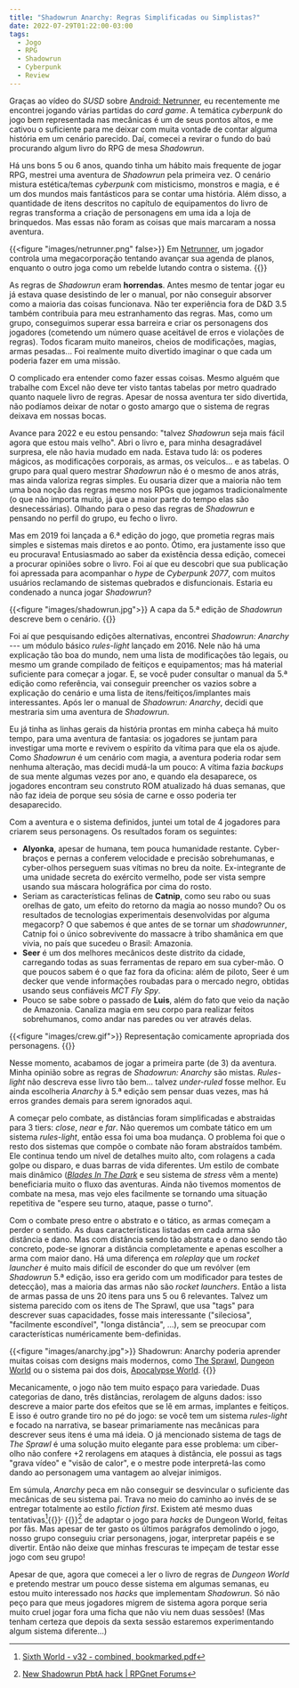 ```yaml
---
title: "Shadowrun Anarchy: Regras Simplificadas ou Simplistas?"
date: 2022-07-29T01:22:00-03:00
tags:
  - Jogo
  - RPG
  - Shadowrun
  - Cyberpunk
  - Review
---
```


Graças ao vídeo do *SUSD* sobre [Android: Netrunner](https://www.youtube.com/watch?v=Ev24b_17-Po), eu recentemente me encontrei jogando várias partidas do *card game*. A temática *cyberpunk* do jogo bem representada nas mecânicas é um de seus pontos altos, e me cativou o suficiente para me deixar com muita vontade de contar alguma história em um cenário parecido. Daí, comecei a revirar o fundo do baú procurando algum livro do RPG de mesa *Shadowrun*.

Há uns bons 5 ou 6 anos, quando tinha um hábito mais frequente de jogar RPG, mestrei uma aventura de *Shadowrun* pela primeira vez. O cenário mistura estética/temas *cyberpunk* com misticismo, monstros e magia, e é um dos mundos mais fantásticos para se contar uma história. Além disso, a quantidade de itens descritos no capítulo de equipamentos do livro de regras transforma a criação de personagens em uma ida a loja de brinquedos. Mas essas não foram as coisas que mais marcaram a nossa aventura.

{{<figure "images/netrunner.png" false>}}
  Em [Netrunner](https://nisei.net/), um jogador controla uma megacorporação tentando avançar sua agenda de planos, enquanto o outro joga como um rebelde lutando contra o sistema.
{{</figure>}}

As regras de *Shadowrun* eram **horrendas**. Antes mesmo de tentar jogar eu já estava quase desistindo de ler o manual, por não conseguir absorver como a maioria das coisas funcionava. Não ter experiência fora de D&D 3.5 também contribuia para meu estranhamento das regras. Mas, como um grupo, conseguimos superar essa barreira e criar os personagens dos jogadores (cometendo um número quase aceitável de erros e violações de regras). Todos ficaram muito maneiros, cheios de modificações, magias, armas pesadas... Foi realmente muito divertido imaginar o que cada um poderia fazer em uma missão.

O complicado era entender como fazer essas coisas. Mesmo alguém que trabalhe com Excel não deve ter visto tantas tabelas por metro quadrado quanto naquele livro de regras. Apesar de nossa aventura ter sido divertida, não podíamos deixar de notar o gosto amargo que o sistema de regras deixava em nossas bocas.

Avance para 2022 e eu estou pensando: "talvez *Shadowrun* seja mais fácil agora que estou mais velho". Abri o livro e, para minha desagradável surpresa, ele não havia mudado em nada. Estava tudo lá: os poderes mágicos, as modificações corporais, as armas, os veículos... e as tabelas. O grupo para qual quero mestrar *Shadowrun* não é o mesmo de anos atrás, mas ainda valoriza regras simples. Eu ousaria dizer que a maioria não tem uma boa noção das regras mesmo nos RPGs que jogamos tradicionalmente (o que não importa muito, já que a maior parte do tempo elas são desnecessárias). Olhando para o peso das regras de *Shadowrun* e pensando no perfil do grupo, eu fecho o livro.

Mas em 2019 foi lançada a 6.ª edição do jogo, que prometia regras mais simples e sistemas mais diretos e ao ponto. Ótimo, era justamente isso que eu procurava! Entusiasmado ao saber da existência dessa edição, comecei a procurar opiniões sobre o livro. Foi aí que eu descobri que sua publicação foi apressada para acompanhar o *hype* de *Cyberpunk 2077*, com muitos usuários reclamando de sistemas quebrados e disfuncionais. Estaria eu condenado a nunca jogar *Shadowrun*?

{{<figure "images/shadowrun.jpg">}}
  A capa da 5.ª edição de *Shadowrun* descreve bem o cenário.
{{</figure>}}

Foi aí que pesquisando edições alternativas, encontrei *Shadowrun: Anarchy* --- um módulo básico *rules-light* lançado em 2016. Nele não há uma explicação tão boa do mundo, nem uma lista de modificações tão legais, ou mesmo um grande compilado de feitiços e equipamentos; mas há material suficiente para começar a jogar. E, se você puder consultar o manual da 5.ª edição como referência, vai conseguir preencher os vazios sobre a explicação do cenário e uma lista de itens/feitiços/implantes mais interessantes. Após ler o manual de *Shadowrun: Anarchy*, decidi que mestraria sim uma aventura de *Shadowrun*.

Eu já tinha as linhas gerais da história prontas em minha cabeça há muito tempo, para uma aventura de fantasia: os jogadores se juntam para investigar uma morte e revivem o espírito da vítima para que ela os ajude. Como *Shadowrun* é um cenário com magia, a aventura poderia rodar sem nenhuma alteração, mas decidi mudá-la um pouco: A vítima fazia *backups* de sua mente algumas vezes por ano, e quando ela desaparece, os jogadores encontram seu construto ROM atualizado há duas semanas, que não faz ideia de porque seu sósia de carne e osso poderia ter desaparecido.

Com a aventura e o sistema definidos, juntei um total de 4 jogadores para criarem seus personagens. Os resultados foram os seguintes:

- **Alyonka**, apesar de humana, tem pouca humanidade restante. Cyber-braços e pernas a conferem velocidade e precisão sobrehumanas, e cyber-olhos perseguem suas vítimas no breu da noite. Ex-integrante de uma unidade secreta do exército vermelho, pode ser vista sempre usando sua máscara holográfica por cima do rosto.
- Seriam as características felinas de **Catnip**, como seu rabo ou suas orelhas de gato, um efeito do retorno da magia ao nosso mundo? Ou os resultados de tecnologias experimentais desenvolvidas por alguma megacorp? O que sabemos é que antes de se tornar um *shadowrunner*, Catnip foi o único sobrevivente do massacre à tribo shamânica em que vivia, no país que sucedeu o Brasil: Amazonia.
- **Seer** é um dos melhores mecânicos deste distrito da cidade, carregando todas as suas ferramentas de reparo em sua cyber-mão. O que poucos sabem é o que faz fora da oficina: além de piloto, Seer é um decker que vende informações roubadas para o mercado negro, obtidas usando seus confiáveis *MCT Fly Spy*.
- Pouco se sabe sobre o passado de **Luis**, além do fato que veio da nação de Amazonia. Canaliza magia em seu corpo para realizar feitos sobrehumanos, como andar nas paredes ou ver através delas.

{{<figure "images/crew.gif">}}
  Representação comicamente apropriada dos personagens.
{{</figure>}}

Nesse momento, acabamos de jogar a primeira parte (de 3) da aventura. Minha opinião sobre as regras de *Shadowrun: Anarchy* são mistas. *Rules-light* não descreva esse livro tão bem... talvez *under-ruled* fosse melhor. Eu ainda escolheria *Anarchy* à 5.ª edição sem pensar duas vezes, mas há erros grandes demais para serem ignorados aqui.

A começar pelo combate, as distâncias foram simplificadas e abstraidas para 3 tiers: *close*, *near* e *far*. Não queremos um combate tático em um sistema *rules-light*, então essa foi uma boa mudança. O problema foi que o resto dos sistemas que compõe o combate não foram abstraídos também. Ele continua tendo um nível de detalhes muito alto, com rolagens a cada golpe ou disparo, e duas barras de vida diferentes. Um estilo de combate mais dinâmico (*[Blades In The Dark](https://bladesinthedark.com/stress-trauma)* e seu sistema de *stress* vêm a mente) beneficiaria muito o fluxo das aventuras. Ainda não tivemos momentos de combate na mesa, mas vejo eles facilmente se tornando uma situação repetitiva de "espere seu turno, ataque, passe o turno".

Com o combate preso entre o abstrato e o tático, as armas começam a perder o sentido. As duas características listadas em cada arma são distância e dano. Mas com distância sendo tão abstrata e o dano sendo tão concreto, pode-se ignorar a distância completamente e apenas escolher a arma com maior dano. Há uma diferença em *roleplay* que um *rocket launcher* é muito mais difícil de esconder do que um revólver (em *Shadowrun* 5.ª edição, isso era gerido com um modificador para testes de detecção), mas a maioria das armas não são *rocket launchers*. Então a lista de armas passa de uns 20 itens para uns 5 ou 6 relevantes. Talvez um sistema parecido com os itens de The Sprawl, que usa "tags" para descrever suas capacidades, fosse mais interessante ("sileciosa", "facilmente escondível", "longa distância", ...), sem se preocupar com características numéricamente bem-definidas.

{{<figure "images/anarchy.jpg">}}
  Shadowrun: Anarchy poderia aprender muitas coisas com designs mais modernos, como [The Sprawl](https://www.drivethrurpg.com/product/171286/The-Sprawl----MIDNIGHT), [Dungeon World](https://dungeon-world.com/) ou o sistema pai dos dois, [Apocalypse World](http://apocalypse-world.com/).
{{</figure>}}

Mecanicamente, o jogo não tem muito espaço para variedade. Duas categorias de dano, três distâncias, rerolagem de alguns dados: isso descreve a maior parte dos efeitos que se lê em armas, implantes e feitiços. E isso é outro grande tiro no pé do jogo: se você tem um sistema *rules-light* e focado na narrativa, se basear primariamente nas mecânicas para descrever seus itens é uma má ideia. O já mencionado sistema de tags de *The Sprawl* é uma solução muito elegante para esse problema: um ciber-olho não confere +2 rerolagens em ataques à distância, ele possui as tags "grava vídeo" e "visão de calor", e o mestre pode interpretá-las como dando ao personagem uma vantagem ao alvejar inimigos.

Em súmula, *Anarchy* peca em não conseguir se desvincular o suficiente das mecânicas de seu sistema pai. Trava no meio do caminho ao invés de se entregar totalmente ao estilo *fiction first*. Existem até mesmo duas tentativas[^1]{{<html>}}<sup>, </sup>{{</html>}}[^2] de adaptar o jogo para *hacks* de Dungeon World, feitas por fãs. Mas apesar de ter gasto os últimos parágrafos demolindo o jogo, nosso grupo conseguiu criar personagens, jogar, interpretar papéis e se divertir. Então não deixe que minhas frescuras te impeçam de testar esse jogo com seu grupo!

Apesar de que, agora que comecei a ler o livro de regras de *Dungeon World* e pretendo mestrar um pouco desse sistema em algumas semanas, eu estou muito interessado nos *hacks* que implementam *Shadowrun*. Só não peço para que meus jogadores migrem de sistema agora porque seria muito cruel jogar fora uma ficha que não viu nem duas sessões! (Mas tenham certeza que depois da sexta sessão estaremos experimentando algum sistema diferente...)

[^1]: [Sixth World - v32 - combined, bookmarked.pdf](https://drive.google.com/file/d/1KGM7SWINY1DNv4QEOyojCbme8cY66uCQ/view)
[^2]: [New Shadowrun PbtA hack | RPGnet Forums](https://forum.rpg.net/index.php?threads/new-shadowrun-pbta-hack.765220/)